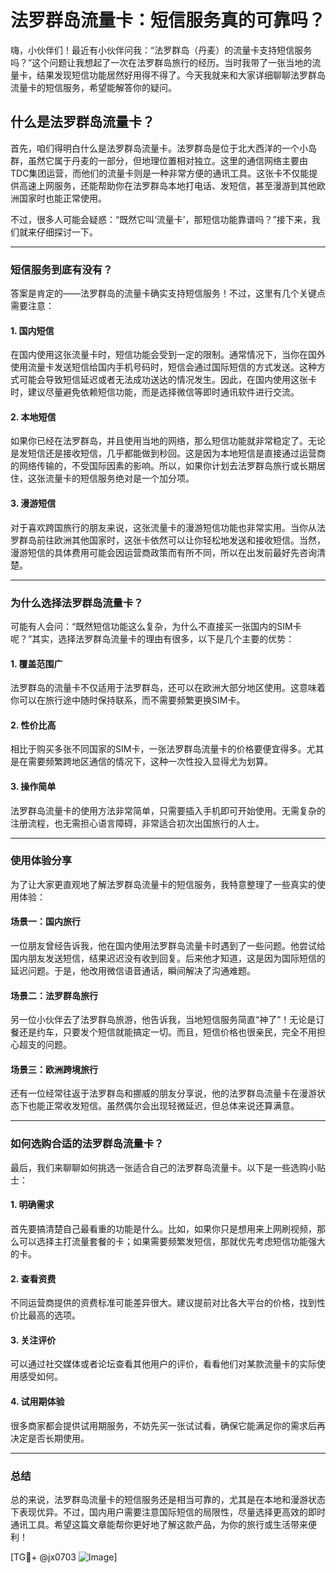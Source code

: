 # 法罗群岛流量卡：短信服务真的可靠吗？

嗨，小伙伴们！最近有小伙伴问我：“法罗群岛（丹麦）的流量卡支持短信服务吗？”这个问题让我想起了一次在法罗群岛旅行的经历。当时我带了一张当地的流量卡，结果发现短信功能居然好用得不得了。今天我就来和大家详细聊聊法罗群岛流量卡的短信服务，希望能解答你的疑问。

## 什么是法罗群岛流量卡？

首先，咱们得明白什么是法罗群岛流量卡。法罗群岛是位于北大西洋的一个小岛群，虽然它属于丹麦的一部分，但地理位置相对独立。这里的通信网络主要由TDC集团运营，而他们的流量卡则是一种非常方便的通讯工具。这张卡不仅能提供高速上网服务，还能帮助你在法罗群岛本地打电话、发短信，甚至漫游到其他欧洲国家时也能正常使用。

不过，很多人可能会疑惑：“既然它叫‘流量卡’，那短信功能靠谱吗？”接下来，我们就来仔细探讨一下。

---

### **短信服务到底有没有？**

答案是肯定的——法罗群岛的流量卡确实支持短信服务！不过，这里有几个关键点需要注意：

#### 1. **国内短信**
在国内使用这张流量卡时，短信功能会受到一定的限制。通常情况下，当你在国外使用流量卡发送短信给国内手机号码时，短信会通过国际短信的方式发送。这种方式可能会导致短信延迟或者无法成功送达的情况发生。因此，在国内使用这张卡时，建议尽量避免依赖短信功能，而是选择微信等即时通讯软件进行交流。

#### 2. **本地短信**
如果你已经在法罗群岛，并且使用当地的网络，那么短信功能就非常稳定了。无论是发短信还是接收短信，几乎都能做到秒回。这是因为本地短信是直接通过运营商的网络传输的，不受国际因素的影响。所以，如果你计划去法罗群岛旅行或长期居住，这张流量卡的短信服务绝对是一个加分项。

#### 3. **漫游短信**
对于喜欢跨国旅行的朋友来说，这张流量卡的漫游短信功能也非常实用。当你从法罗群岛前往欧洲其他国家时，这张卡依然可以让你轻松地发送和接收短信。当然，漫游短信的具体费用可能会因运营商政策而有所不同，所以在出发前最好先咨询清楚。

---

### **为什么选择法罗群岛流量卡？**

可能有人会问：“既然短信功能这么复杂，为什么不直接买一张国内的SIM卡呢？”其实，选择法罗群岛流量卡的理由有很多，以下是几个主要的优势：

#### 1. **覆盖范围广**
法罗群岛的流量卡不仅适用于法罗群岛，还可以在欧洲大部分地区使用。这意味着你可以在旅行途中随时保持联系，而不需要频繁更换SIM卡。

#### 2. **性价比高**
相比于购买多张不同国家的SIM卡，一张法罗群岛流量卡的价格要便宜得多。尤其是在需要频繁跨地区通信的情况下，这种一次性投入显得尤为划算。

#### 3. **操作简单**
法罗群岛流量卡的使用方法非常简单，只需要插入手机即可开始使用。无需复杂的注册流程，也无需担心语言障碍，非常适合初次出国旅行的人士。

---

### **使用体验分享**

为了让大家更直观地了解法罗群岛流量卡的短信服务，我特意整理了一些真实的使用体验：

#### 场景一：国内旅行
一位朋友曾经告诉我，他在国内使用法罗群岛流量卡时遇到了一些问题。他尝试给国内朋友发送短信，结果迟迟没有收到回复。后来他才知道，这是因为国际短信的延迟问题。于是，他改用微信语音通话，瞬间解决了沟通难题。

#### 场景二：法罗群岛旅行
另一位小伙伴去了法罗群岛旅游，他告诉我，当地短信服务简直“神了”！无论是订餐还是约车，只要发个短信就能搞定一切。而且，短信价格也很亲民，完全不用担心超支的问题。

#### 场景三：欧洲跨境旅行
还有一位经常往返于法罗群岛和挪威的朋友分享说，他的法罗群岛流量卡在漫游状态下也能正常收发短信。虽然偶尔会出现轻微延迟，但总体来说还算满意。

---

### **如何选购合适的法罗群岛流量卡？**

最后，我们来聊聊如何挑选一张适合自己的法罗群岛流量卡。以下是一些选购小贴士：

#### 1. **明确需求**
首先要搞清楚自己最看重的功能是什么。比如，如果你只是想用来上网刷视频，那么可以选择主打流量套餐的卡；如果需要频繁发短信，那就优先考虑短信功能强大的卡。

#### 2. **查看资费**
不同运营商提供的资费标准可能差异很大。建议提前对比各大平台的价格，找到性价比最高的选项。

#### 3. **关注评价**
可以通过社交媒体或者论坛查看其他用户的评价，看看他们对某款流量卡的实际使用感受如何。

#### 4. **试用期体验**
很多商家都会提供试用期服务，不妨先买一张试试看，确保它能满足你的需求后再决定是否长期使用。

---

### **总结**

总的来说，法罗群岛流量卡的短信服务还是相当可靠的，尤其是在本地和漫游状态下表现优异。不过，国内用户需要注意国际短信的局限性，尽量选择更高效的即时通讯工具。希望这篇文章能帮你更好地了解这款产品，为你的旅行或生活带来便利！

[TG💪+ @jx0703 ![Image](https://github.com/user-attachments/assets/dbca1d08-cadb-493c-b0ec-ad6f7a83f270)]